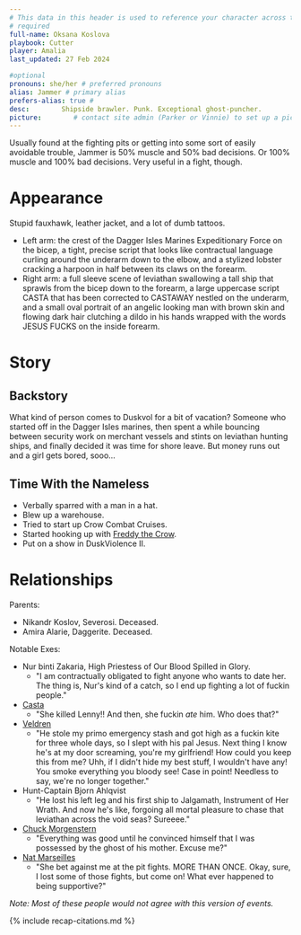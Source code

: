 ```yaml
---
# This data in this header is used to reference your character across the entire website. 
# required
full-name: Oksana Koslova
playbook: Cutter
player: Amalia
last_updated: 27 Feb 2024

#optional
pronouns: she/her # preferred pronouns
alias: Jammer # primary alias
prefers-alias: true #
desc:        Shipside brawler. Punk. Exceptional ghost-puncher.
picture:        # contact site admin (Parker or Vinnie) to set up a picture.
---
```


Usually found at the fighting pits or getting into some sort of easily avoidable trouble, Jammer is 50% muscle and 50% bad decisions. Or 100% muscle and 100% bad decisions. Very useful in a fight, though.

# Appearance
Stupid fauxhawk, leather jacket, and a lot of dumb tattoos. 

* Left arm: the crest of the Dagger Isles Marines Expeditionary Force on the bicep, a tight, precise script that looks like contractual language curling around the underarm down to the elbow, and a stylized lobster cracking a harpoon in half between its claws on the forearm. 
* Right arm: a full sleeve scene of leviathan swallowing a tall ship that sprawls from the bicep down to the forearm, a large uppercase script CASTA that has been corrected to CASTAWAY nestled on the underarm, and a small oval portrait of an angelic looking man with brown skin and flowing dark hair clutching a dildo in his hands wrapped with the words JESUS FUCKS on the inside forearm.

# Story
## Backstory
What kind of person comes to Duskvol for a bit of vacation? Someone who started off in the Dagger Isles marines, then spent a while bouncing between security work on merchant vessels and stints on leviathan hunting ships, and finally decided it was time for shore leave. But money runs out and a girl gets bored, sooo...  

## Time With the Nameless

* Verbally sparred with a man in a hat.
* Blew up a warehouse.
* Tried to start up Crow Combat Cruises.
* Started hooking up with [Freddy the Crow](npcs#doctor-friedrich).
* Put on a show in DuskViolence II.

# Relationships

Parents:
* Nikandr Koslov, Severosi. Deceased.
* Amira Alarie, Daggerite. Deceased.

Notable Exes:
* Nur binti Zakaria, High Priestess of Our Blood Spilled in Glory.
  * "I am contractually obligated to fight anyone who wants to date her. The thing is, Nur's kind of a catch, so I end up fighting a lot of fuckin people."
* [Casta](npcs#casta)
  * "She killed Lenny!! And then, she fuckin *ate* him. Who does that?"
* [Veldren](npcs#veldren)
  * "He stole my primo emergency stash and got high as a fuckin kite for three whole days, so I slept with his pal Jesus. Next thing I know he's at my door screaming, you're my girlfriend! How could you keep this from me? Uhh, if I didn't hide my best stuff, I wouldn't have any! You smoke everything you bloody see! Case in point! Needless to say, we're no longer together."
* Hunt-Captain Bjorn Ahlqvist
  * "He lost his left leg and his first ship to Jalgamath, Instrument of Her Wrath. And now he's like, forgoing all mortal pleasure to chase that leviathan across the void seas? Sureeee." 
* [Chuck Morgenstern](npcs#chuck-morgenstern)
  * "Everything was good until he convinced himself that I was possessed by the ghost of his mother. Excuse me?"
* [Nat Marseilles](npcs#nat-marseilles)
  * "She bet against me at the pit fights. MORE THAN ONCE. Okay, sure, I lost some of those fights, but come on! What ever happened to being supportive?"
 
*Note: Most of these people would not agree with this version of events.*

<!-- Include default citations -->
{% include recap-citations.md %}
<!-- Additional citations -->
[^example-citation]: *Name of source.* <http://link-to-source>
